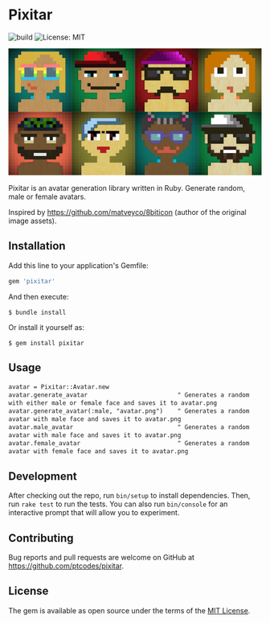 # Pixitar

![build](https://github.com/ptcodes/pixitar/workflows/build/badge.svg)
![License: MIT](https://img.shields.io/badge/License-MIT-blue.svg)

![Pixitar avatar examples](examples/avatars.png)

Pixitar is an avatar generation library written in Ruby. Generate random, male or female avatars.

Inspired by https://github.com/matveyco/8biticon (author of the original image assets). 

## Installation

Add this line to your application's Gemfile:

```ruby
gem 'pixitar'
```

And then execute:

    $ bundle install

Or install it yourself as:

    $ gem install pixitar

## Usage

```
avatar = Pixitar::Avatar.new
avatar.generate_avatar                         " Generates a random with either male or female face and saves it to avatar.png
avatar.generate_avatar(:male, "avatar.png")    " Generates a random avatar with male face and saves it to avatar.png
avatar.male_avatar                             " Generates a random avatar with male face and saves it to avatar.png
avatar.female_avatar                           " Generates a random avatar with female face and saves it to avatar.png
```

## Development

After checking out the repo, run `bin/setup` to install dependencies. Then, run `rake test` to run the tests. You can also run `bin/console` for an interactive prompt that will allow you to experiment.

## Contributing

Bug reports and pull requests are welcome on GitHub at https://github.com/ptcodes/pixitar.

## License

The gem is available as open source under the terms of the [MIT License](https://opensource.org/licenses/MIT).
